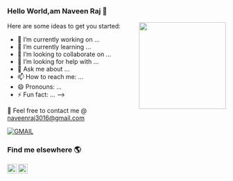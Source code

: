 ### Hello World,am Naveen Raj 👋

<img align ="right" src = "https://www.seekpng.com/png/full/95-959161_programmer-cartoon.png" width="200" height="200">

Here are some ideas to get you started:

- 🔭 I’m currently working on ...
- 🌱 I’m currently learning ...
- 👯 I’m looking to collaborate on ...
- 🤔 I’m looking for help with ...
- 💬 Ask me about ...
- 📫 How to reach me: ...
- 😄 Pronouns: ...
- ⚡ Fun fact: ...
-->


:email: Feel free to contact me @ [naveenraj3016@gmail.com](https://mail.google.com/mail/)

[![GMAIL](https://img.shields.io/static/v1.svg?label=send&message=naveenraj3016@gmail.com&color=red&logo=gmail&style=social)](https://www.github.com/Naveenrajuu) 


### Find me elsewhere 🌎



<a href="https://www.linkedin.com/in/chittari-naveen-raj/"> 
  <img align="left" alt="Naveen's LinkdeIN" width="22px" src="https://cdn.jsdelivr.net/npm/simple-icons@v3/icons/linkedin.svg" />
</a>

<a href="https://www.instagram.com/thenaviii/">
  <img align="left" alt="Naveen's Instagram" width="22px" src="https://cdn.jsdelivr.net/npm/simple-icons@v3/icons/instagram.svg" />
</a>
